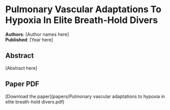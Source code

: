 # Pulmonary Vascular Adaptations To Hypoxia In Elite Breath-Hold Divers

**Authors**: [Author names here]  
**Published**: [Year here]

## Abstract

[Abstract here]

## Paper PDF

[Download the paper](papers/Pulmonary vascular adaptations to hypoxia in elite breath-hold divers.pdf)
